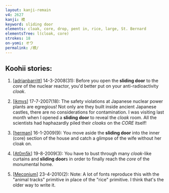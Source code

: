 ```yaml
---
layout: kanji-remain
v4: 2627
kanji: 襖
keyword: sliding door
elements: cloak, core, drop, pent in, rice, large, St. Bernard
elementsTree: l(cloak, core)
strokes: 18
on-yomi: オウ
permalink: /襖/
---
```


## Koohii stories: 

1) [<a href="http://kanji.koohii.com/profile/adrianbarritt">adrianbarritt</a>] 14-3-2008(31): Before you open the<strong> sliding door</strong> to the <em>core</em> of the nuclear reactor, you&#039;d better put on your anti-radioactivity <em>cloak</em>.

2) [<a href="http://kanji.koohii.com/profile/ikmys">ikmys</a>] 17-7-2007(18): The safety violations at Japanese nuclear power plants are egregious! Not only are they built inside ancient Japanese castles, there are no considerations for contamination. I was visiting last month when I opened a <strong>sliding door</strong> to reveal the <em>cloak</em> room. All the scientists had haphazardly piled their <em>cloaks</em> on the <em>CORE</em> itself!

3) [<a href="http://kanji.koohii.com/profile/herman">herman</a>] 16-1-2009(9): You move aside the<strong> sliding door</strong> into the inner (core) section of the house and catch a glimpse of the wife without her cloak on.

4) [<a href="http://kanji.koohii.com/profile/At0m5k">At0m5k</a>] 19-8-2009(3): You have to bust through many <em>cloak</em>-like curtains and<strong> sliding door</strong>s in order to finally reach the <em>core</em> of the monumental home.

5) [<a href="http://kanji.koohii.com/profile/Meconium">Meconium</a>] 23-4-2010(2): Note: A lot of fonts reproduce this with the &quot;animal tracks&quot; primitive in place of the &quot;rice&quot; primitive. I think that&#039;s the older way to write it.

